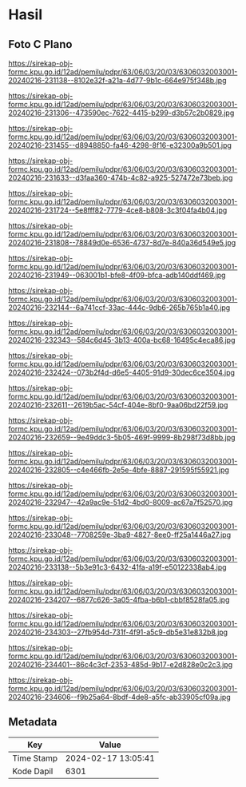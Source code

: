 # Hasil

## Foto C Plano

https://sirekap-obj-formc.kpu.go.id/12ad/pemilu/pdpr/63/06/03/20/03/6306032003001-20240216-231138--8102e32f-a21a-4d77-9b1c-664e975f348b.jpg

https://sirekap-obj-formc.kpu.go.id/12ad/pemilu/pdpr/63/06/03/20/03/6306032003001-20240216-231306--473590ec-7622-4415-b299-d3b57c2b0829.jpg

https://sirekap-obj-formc.kpu.go.id/12ad/pemilu/pdpr/63/06/03/20/03/6306032003001-20240216-231455--d8948850-fa46-4298-8f16-e32300a9b501.jpg

https://sirekap-obj-formc.kpu.go.id/12ad/pemilu/pdpr/63/06/03/20/03/6306032003001-20240216-231633--d3faa360-474b-4c82-a925-527472e73beb.jpg

https://sirekap-obj-formc.kpu.go.id/12ad/pemilu/pdpr/63/06/03/20/03/6306032003001-20240216-231724--5e8fff82-7779-4ce8-b808-3c3f04fa4b04.jpg

https://sirekap-obj-formc.kpu.go.id/12ad/pemilu/pdpr/63/06/03/20/03/6306032003001-20240216-231808--78849d0e-6536-4737-8d7e-840a36d549e5.jpg

https://sirekap-obj-formc.kpu.go.id/12ad/pemilu/pdpr/63/06/03/20/03/6306032003001-20240216-231949--063001b1-bfe8-4f09-bfca-adb140ddf469.jpg

https://sirekap-obj-formc.kpu.go.id/12ad/pemilu/pdpr/63/06/03/20/03/6306032003001-20240216-232144--6a741ccf-33ac-444c-9db6-265b765b1a40.jpg

https://sirekap-obj-formc.kpu.go.id/12ad/pemilu/pdpr/63/06/03/20/03/6306032003001-20240216-232343--584c6d45-3b13-400a-bc68-16495c4eca86.jpg

https://sirekap-obj-formc.kpu.go.id/12ad/pemilu/pdpr/63/06/03/20/03/6306032003001-20240216-232424--073b2f4d-d6e5-4405-91d9-30dec6ce3504.jpg

https://sirekap-obj-formc.kpu.go.id/12ad/pemilu/pdpr/63/06/03/20/03/6306032003001-20240216-232611--2619b5ac-54cf-404e-8bf0-9aa06bd22f59.jpg

https://sirekap-obj-formc.kpu.go.id/12ad/pemilu/pdpr/63/06/03/20/03/6306032003001-20240216-232659--9e49ddc3-5b05-469f-9999-8b298f73d8bb.jpg

https://sirekap-obj-formc.kpu.go.id/12ad/pemilu/pdpr/63/06/03/20/03/6306032003001-20240216-232805--c4e466fb-2e5e-4bfe-8887-291595f55921.jpg

https://sirekap-obj-formc.kpu.go.id/12ad/pemilu/pdpr/63/06/03/20/03/6306032003001-20240216-232947--42a9ac9e-51d2-4bd0-8009-ac67a7f52570.jpg

https://sirekap-obj-formc.kpu.go.id/12ad/pemilu/pdpr/63/06/03/20/03/6306032003001-20240216-233048--7708259e-3ba9-4827-8ee0-ff25a1446a27.jpg

https://sirekap-obj-formc.kpu.go.id/12ad/pemilu/pdpr/63/06/03/20/03/6306032003001-20240216-233138--5b3e91c3-6432-41fa-a19f-e50122338ab4.jpg

https://sirekap-obj-formc.kpu.go.id/12ad/pemilu/pdpr/63/06/03/20/03/6306032003001-20240216-234207--6877c626-3a05-4fba-b6b1-cbbf8528fa05.jpg

https://sirekap-obj-formc.kpu.go.id/12ad/pemilu/pdpr/63/06/03/20/03/6306032003001-20240216-234303--27fb954d-731f-4f91-a5c9-db5e31e832b8.jpg

https://sirekap-obj-formc.kpu.go.id/12ad/pemilu/pdpr/63/06/03/20/03/6306032003001-20240216-234401--86c4c3cf-2353-485d-9b17-e2d828e0c2c3.jpg

https://sirekap-obj-formc.kpu.go.id/12ad/pemilu/pdpr/63/06/03/20/03/6306032003001-20240216-234606--f9b25a64-8bdf-4de8-a5fc-ab33905cf09a.jpg


## Metadata

| Key        | Value               |
| ---------- | ------------------- |
| Time Stamp | 2024-02-17 13:05:41 |
| Kode Dapil | 6301                |



